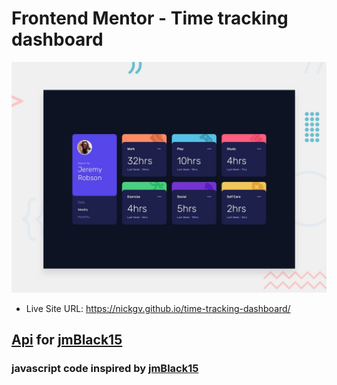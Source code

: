 # Frontend Mentor - Time tracking dashboard

![Design preview for the Time tracking dashboard coding challenge](./design/desktop-preview.jpg)

-   Live Site URL: https://nickgv.github.io/time-tracking-dashboard/

## [Api](https://raw.githubusercontent.com/jmblack15/Time-tracking-dashboard/main/data.json) for [jmBlack15](https://github.com/jmblack15/Time-tracking-dashboard)

### javascript code inspired by [jmBlack15](https://github.com/jmblack15/Time-tracking-dashboard)
